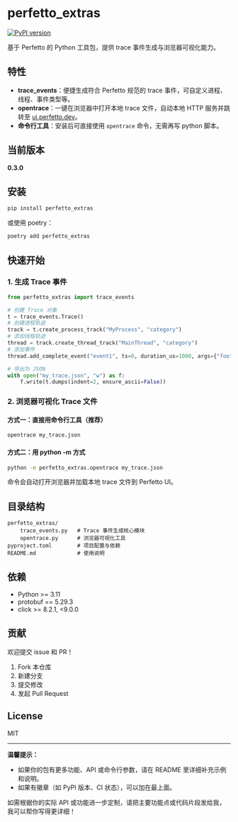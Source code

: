 # perfetto_extras

[![PyPI version](https://img.shields.io/pypi/v/perfetto_extras.svg)](https://pypi.org/project/perfetto_extras/)  

基于 Perfetto 的 Python 工具包，提供 trace 事件生成与浏览器可视化能力。

## 特性

- **trace_events**：便捷生成符合 Perfetto 规范的 trace 事件，可自定义进程、线程、事件类型等。
- **opentrace**：一键在浏览器中打开本地 trace 文件，自动本地 HTTP 服务并跳转至 [ui.perfetto.dev](https://ui.perfetto.dev)。
- **命令行工具**：安装后可直接使用 `opentrace` 命令，无需再写 python 脚本。

## 当前版本

**0.3.0**

## 安装

```bash
pip install perfetto_extras
```

或使用 poetry：

```bash
poetry add perfetto_extras
```

## 快速开始

### 1. 生成 Trace 事件

```python
from perfetto_extras import trace_events

# 创建 Trace 对象
t = trace_events.Trace()
# 创建进程轨迹
track = t.create_process_track("MyProcess", "category")
# 添加线程轨迹
thread = track.create_thread_track("MainThread", "category")
# 添加事件
thread.add_complete_event("event1", ts=0, duration_us=1000, args={"foo": 1})

# 导出为 JSON
with open("my_trace.json", "w") as f:
    f.write(t.dumps(indent=2, ensure_ascii=False))
```

### 2. 浏览器可视化 Trace 文件

#### 方式一：直接用命令行工具（推荐）

```bash
opentrace my_trace.json
```

#### 方式二：用 python -m 方式

```bash
python -m perfetto_extras.opentrace my_trace.json
```

命令会自动打开浏览器并加载本地 trace 文件到 Perfetto UI。

## 目录结构

```
perfetto_extras/
    trace_events.py   # Trace 事件生成核心模块
    opentrace.py      # 浏览器可视化工具
pyproject.toml        # 项目配置与依赖
README.md             # 使用说明
```

## 依赖

- Python >= 3.11
- protobuf == 5.29.3
- click >= 8.2.1, <9.0.0

## 贡献

欢迎提交 issue 和 PR！

1. Fork 本仓库
2. 新建分支
3. 提交修改
4. 发起 Pull Request

## License

MIT

---

**温馨提示：**  
- 如果你的包有更多功能、API 或命令行参数，请在 README 里详细补充示例和说明。
- 如果有徽章（如 PyPI 版本、CI 状态），可以加在最上面。

如需根据你的实际 API 或功能进一步定制，请把主要功能点或代码片段发给我，我可以帮你写得更详细！